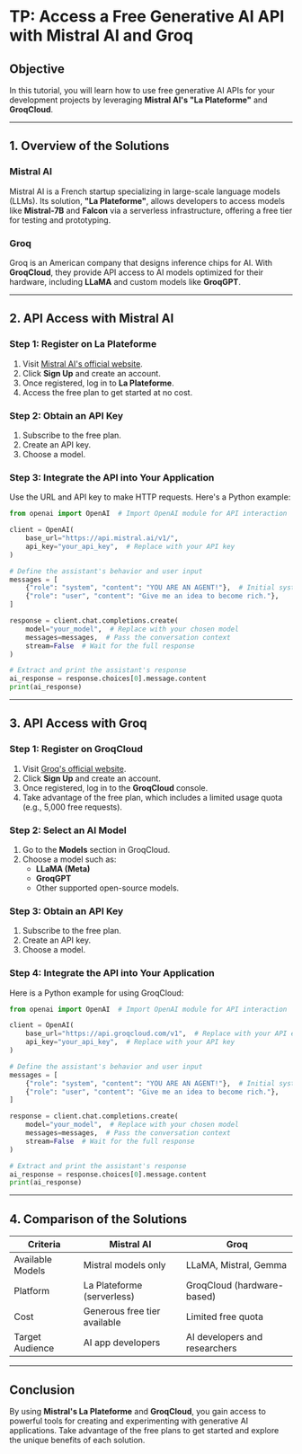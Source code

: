 # TP: Access a Free Generative AI API with Mistral AI and Groq

## **Objective**
In this tutorial, you will learn how to use free generative AI APIs for your development projects by leveraging **Mistral AI's "La Plateforme"** and **GroqCloud**.

---

## **1. Overview of the Solutions**

### **Mistral AI**
Mistral AI is a French startup specializing in large-scale language models (LLMs). Its solution, **"La Plateforme"**, allows developers to access models like **Mistral-7B** and **Falcon** via a serverless infrastructure, offering a free tier for testing and prototyping.

### **Groq**
Groq is an American company that designs inference chips for AI. With **GroqCloud**, they provide API access to AI models optimized for their hardware, including **LLaMA** and custom models like **GroqGPT**.

---

## **2. API Access with Mistral AI**

### **Step 1: Register on La Plateforme**
1. Visit [Mistral AI's official website](https://mistral.ai).
2. Click **Sign Up** and create an account.
3. Once registered, log in to **La Plateforme**.
4. Access the free plan to get started at no cost.

### **Step 2: Obtain an API Key**
1. Subscribe to the free plan.  
2. Create an API key.  
3. Choose a model.  

### **Step 3: Integrate the API into Your Application**
Use the URL and API key to make HTTP requests. Here's a Python example:

```python
from openai import OpenAI  # Import OpenAI module for API interaction

client = OpenAI(
    base_url="https://api.mistral.ai/v1/",  
    api_key="your_api_key",  # Replace with your API key
)

# Define the assistant's behavior and user input
messages = [
    {"role": "system", "content": "YOU ARE AN AGENT!"},  # Initial system instruction
    {"role": "user", "content": "Give me an idea to become rich."}, 
]

response = client.chat.completions.create(
    model="your_model",  # Replace with your chosen model
    messages=messages,  # Pass the conversation context
    stream=False  # Wait for the full response
)

# Extract and print the assistant's response
ai_response = response.choices[0].message.content
print(ai_response)
```

---

## **3. API Access with Groq**

### **Step 1: Register on GroqCloud**
1. Visit [Groq's official website](https://groq.com).
2. Click **Sign Up** and create an account.
3. Once registered, log in to the **GroqCloud** console.
4. Take advantage of the free plan, which includes a limited usage quota (e.g., 5,000 free requests).

### **Step 2: Select an AI Model**
1. Go to the **Models** section in GroqCloud.
2. Choose a model such as:
   - **LLaMA (Meta)**
   - **GroqGPT**
   - Other supported open-source models.

### **Step 3: Obtain an API Key**
1. Subscribe to the free plan.  
2. Create an API key.  
3. Choose a model.  

### **Step 4: Integrate the API into Your Application**
Here is a Python example for using GroqCloud:

```python
from openai import OpenAI  # Import OpenAI module for API interaction

client = OpenAI(
    base_url="https://api.groqcloud.com/v1",  # Replace with your API endpoint
    api_key="your_api_key",  # Replace with your API key
)

# Define the assistant's behavior and user input
messages = [
    {"role": "system", "content": "YOU ARE AN AGENT!"},  # Initial system instruction
    {"role": "user", "content": "Give me an idea to become rich."}, 
]

response = client.chat.completions.create(
    model="your_model",  # Replace with your chosen model
    messages=messages,  # Pass the conversation context
    stream=False  # Wait for the full response
)

# Extract and print the assistant's response
ai_response = response.choices[0].message.content
print(ai_response)
```

---

## **4. Comparison of the Solutions**

| **Criteria**        | **Mistral AI**                 | **Groq**                     |
|---------------------|-------------------------------|-----------------------------|
| Available Models    | Mistral models only           | LLaMA, Mistral, Gemma       |
| Platform            | La Plateforme (serverless)    | GroqCloud (hardware-based)  |
| Cost                | Generous free tier available  | Limited free quota          |
| Target Audience     | AI app developers            | AI developers and researchers |

---

## **Conclusion**
By using **Mistral's La Plateforme** and **GroqCloud**, you gain access to powerful tools for creating and experimenting with generative AI applications. Take advantage of the free plans to get started and explore the unique benefits of each solution.